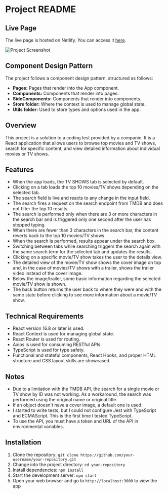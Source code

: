 <h1>Project README</h1>

  <h2>Live Page</h2>
  <p>The live page is hosted on Netlify. You can access it <a href="https://companie-test.netlify.app/">here</a>.</p>
  
  <img src="https://i.ibb.co/Wgv1rmQ/h.png" alt="Project Screenshot">

  <h2>Component Design Pattern</h2>
  <p>The project follows a component design pattern, structured as follows:</p>
  <ul>
    <li><strong>Pages:</strong> Pages that render into the App component.</li>
    <li><strong>Components:</strong> Components that render into pages.</li>
    <li><strong>SideComponents:</strong> Components that render into components.</li>
    <li><strong>Store folder:</strong> Where the context is used to manage global state.</li>
    <li><strong>Utils folder:</strong> Used to store types and options used in the app.</li>
  </ul>

  <h2>Overview</h2>
  <p>This project is a solution to a coding test provided by a companie. It is a React application that allows users to browse top movies and TV shows, search for specific content, and view detailed information about individual movies or TV shows.</p>

  <h2>Features</h2>
  <ul>
    <li>When the app loads, the TV SHOWS tab is selected by default.</li>
    <li>Clicking on a tab loads the top 10 movies/TV shows depending on the selected tab.</li>
    <li>The search field is live and reacts to any change in the input field.</li>
    <li>The search fires a request on the search endpoint from TMDB and does not filter the top 10 results.</li>
    <li>The search is performed only when there are 3 or more characters in the search bar and is triggered only one second after the user has stopped typing.</li>
    <li>When there are fewer than 3 characters in the search bar, the content reverts back to the top 10 movies/TV shows.</li>
    <li>When the search is performed, results appear under the search box.</li>
    <li>Switching between tabs while searching triggers the search again with the same search term for the selected tab and updates the results.</li>
    <li>Clicking on a specific movie/TV show takes the user to the details view.</li>
    <li>The detailed view of the movie/TV show shows the cover image on top and, in the case of movies/TV shows with a trailer, shows the trailer video instead of the cover image.</li>
    <li>Below the image/trailer, some basic information regarding the selected movie/TV show is shown.</li>
    <li>The back button returns the user back to where they were and with the same state before clicking to see more information about a movie/TV show.</li>
  </ul>

  <h2>Technical Requirements</h2>
  <ul>
    <li>React version 16.8 or later is used.</li>
    <li>React Context is used for managing global state.</li>
    <li>React Router is used for routing.</li>
    <li>Axios is used for consuming RESTful APIs.</li>
    <li>TypeScript is used for type safety.</li>
    <li>Functional and stateful components, React Hooks, and proper HTML structure and CSS layout skills are showcased.</li>
  </ul>

  <h2>Notes</h2>
  <ul>
    <li>Due to a limitation with the TMDB API, the search for a single movie or TV show by ID was not working. As a workaround, the search was performed using the original name or original title.</li>
    <li>If an object doesn't have a cover image, a default one is used.</li>
    <li>I started to write tests, but I could not configure Jest with TypeScript and ECMAScript. This is the first time I tested TypeScript.</li>
    <li>To use the API, you must have a token and URL of the API in environmental variables.</li>
  </ul>

  <h2>Installation</h2>
  <ol>
    <li>Clone the repository: <code>git clone https://github.com/your-username/your-repository.git</code></li>
    <li>Change into the project directory: <code>cd your-repository</code></li>
    <li>Install dependencies: <code>npm install</code></li>
    <li>Start the development server: <code>npm start</code></li>
    <li>Open your web browser and go to <code>http://localhost:3000</code> to view the app</li>
  </ol>
